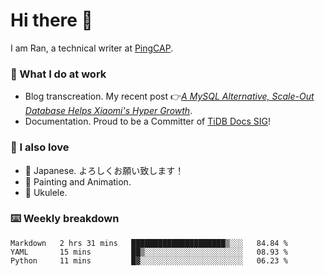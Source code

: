 # Hi there 👋

I am Ran, a technical writer at [PingCAP](https://pingcap.com/).

### 📝 What I do at work

- Blog transcreation. My recent post 👉[*A MySQL Alternative, Scale-Out Database Helps Xiaomi's Hyper Growth*](https://pingcap.com/case-studies/a-mysql-alternative-scale-out-database-helps-xiaomi-hyper-growth/).
- Documentation. Proud to be a Committer of [TiDB Docs SIG](https://developer.tidb.io/sig/docs)!

### 🤠 I also love

- 💬 Japanese. よろしくお願い致します！ 
- 🎨 Painting and Animation. 
- 🎸 Ukulele.

### ⌨️ Weekly breakdown

<!--START_SECTION:waka-->
```text
Markdown   2 hrs 31 mins   █████████████████████▒░░░   84.84 % 
YAML       15 mins         ██▒░░░░░░░░░░░░░░░░░░░░░░   08.93 % 
Python     11 mins         █▓░░░░░░░░░░░░░░░░░░░░░░░   06.23 % 
```
<!--END_SECTION:waka-->
